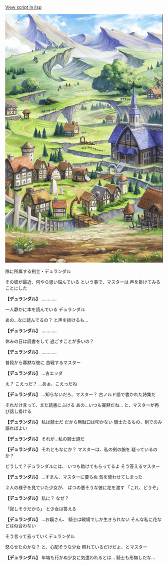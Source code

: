 [View script in lisp](../scripts/110034211.txt)

![004_outland.png](../images/backgrounds/004_outland.png)

隊に所属する剣士・デュランダル

その彼が最近、何やら思い悩んでいる
という事で、マスターは
声を掛けてみることにした

**【デュランダル】**
…………

一人静かに本を読んでいる
デュランダル

あの…なに読んでるの？
と声を掛けるも…

**【デュランダル】**
…………

休みの日は読書をして
過ごすことが多いの？

**【デュランダル】**
…………

普段から寡黙な彼に
苦戦するマスター

**【デュランダル】**
…古エッダ

え？
こえっだ？
…あぁ、こえっだね

**【デュランダル】**
…知らないだろ、マスター？
古ノルド語で書かれた詩集だ

それだけ言って、また読書にふける
あの…いつも寡黙だね…
と、マスターが再び話し掛ける

**【デュランダル】**
私は騎士だ
だから無駄口は叩かない
騎士たるもの、剣でのみ語ればよい

**【デュランダル】**
それが…私の騎士道だ

**【デュランダル】**
それともなにか？
マスターは、私の剣の腕を
疑っているのか？

どうして？デュランダルには、
いつも助けてもらってるよ
そう答えるマスター

**【デュランダル】**
…すまん、マスターに要らぬ
気を使わせてしまった

２人の様子を見ていた少女が、
ばつの悪そうな彼に花を渡す
「これ、どうぞ」

**【デュランダル】**
私に？
なぜ？

「寂しそうだから」
と少女は答える

**【デュランダル】**
…お嬢さん、
騎士は戦場でしか生きられない
そんな私に花などは似合わない

そう言って去っていくデュランダル

怒らせたのかな？
と、心配そうな少女
照れているだけだよ、とマスター

**【デュランダル】**
年端も行かぬ少女に気遣われるとは…
騎士も形無しだな…